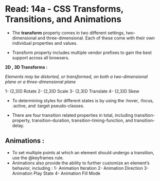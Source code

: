 # Read: 14a - CSS Transforms, Transitions, and Animations

* The **transform** property comes in two different settings, two-dimensional and three-dimensional. Each of these come with their own individual properties and values.

* Transform property includes multiple vendor prefixes to gain the best support across all browsers.

**2D , 3D Transforms :**

*Elements may be distorted, or transformed, on both a two-dimensional plane or a three-dimensional plane*

1- (2,3)D Rotate 
2- (2,3)D Scale
3- (2,3)D Translate
4- (2,3)D Skew

* To determining styles for different states is by using the :hover, :focus, :active, and :target pseudo-classes.

* There are four transition related properties in total, including transition-property, transition-duration, transition-timing-function, and transition-delay.

## Animations :

* To set multiple points at which an element should undergo a transition, use the @keyframes rule.
* Animations also provide the ability to further customize an element’s behavior, including :
1- Animation Iteration
2- Animation Direction
3- Animation Play State
4- Animation Fill Mode










